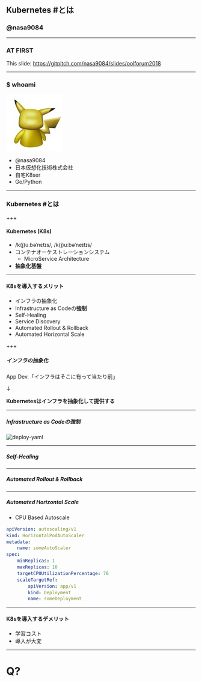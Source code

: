 ## Kubernetes #とは
### @nasa9084

---

### AT FIRST

This slide: https://gitpitch.com/nasa9084/slides/oolforum2018

---

### $ whoami

![pika](assets/image/pika.jpg)

* @nasa9084
* 日本仮想化技術株式会社
* 自宅K8ser
* Go/Python

---

### Kubernetes #とは

+++

#### Kubernetes (K8s)

* /k(j)uːbəˈnɛtɪs/, /k(j)uːbəˈneɪtɪs/
* コンテナオーケストレーションシステム
  * MicroService Architecture
* **抽象化基盤**

---

#### K8sを導入するメリット

* インフラの抽象化
* Infrastructure as Codeの**強制**
* Self-Healing
* Service Discovery
* Automated Rollout & Rollback
* Automated Horizontal Scale

+++

##### インフラの抽象化

App Dev.「インフラはそこに有って当たり前」

↓

**Kubernetesはインフラを抽象化して提供する**

---

##### Infrastructure as Codeの強制

![deploy-yaml](assets/image/deploy.png)

---

##### Self-Healing

---

##### Automated Rollout & Rollback

---

##### Automated Horizontal Scale

* CPU Based Autoscale

``` yaml
apiVersion: autoscaling/v1
kind: HorizontalPodAutoScaler
metadata:
    name: someAutoScaler
spec:
    minReplicas: 1
    maxReplicas: 10
    targetCPUUtilizationPercentage: 70
    scaleTargetRef:
        apiVersion: app/v1
        kind: Deployment
        name: someDeployment
```

---

#### K8sを導入するデメリット

* 学習コスト
* 導入が大変

---

# Q?
